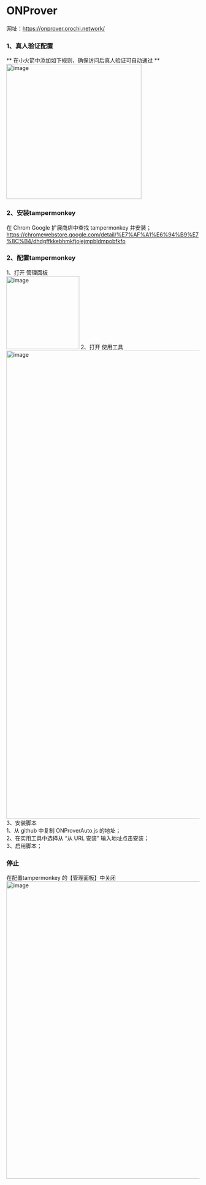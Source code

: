 # ONProver
网址：https://onprover.orochi.network/

### 1、真人验证配置
** 在小火箭中添加如下规则，确保访问后真人验证可自动通过 ** <br/>
<img width="352" alt="image" src="https://github.com/user-attachments/assets/ffef986a-a6fd-4362-964b-0f3fea69fc8d" />


### 2、安装tampermonkey
在 Chrom Google 扩展商店中查找 tampermonkey 并安装；<br/>
https://chromewebstore.google.com/detail/%E7%AF%A1%E6%94%B9%E7%8C%B4/dhdgffkkebhmkfjojejmpbldmpobfkfo

### 2、配置tampermonkey
1、打开 管理面板<br/>
<img width="190" alt="image" src="https://github.com/user-attachments/assets/48a334d2-9a41-478d-933b-9fdb7154f444" />
2、打开 使用工具<br/>
<img width="1220" alt="image" src="https://github.com/user-attachments/assets/3cb1aac2-c8b1-4766-8528-e4b072b45bc0" />
3、安装脚本<br/>
1、从 github 中复制 ONProverAuto.js 的地址；<br/>
2、在实用工具中选择从 “从 URL 安装” 输入地址点击安装；<br/>
3、启用脚本；<br/>


### 停止
在配置tampermonkey 的【管理面板】中关闭<br/>
<img width="775" alt="image" src="https://github.com/user-attachments/assets/bfd52be3-eb65-48b2-93df-fa2e9ca56929" />





